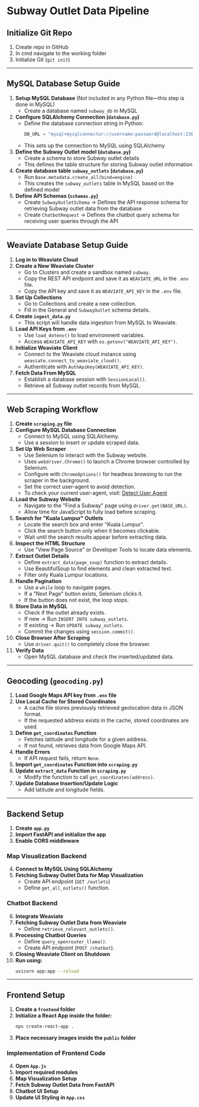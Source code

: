 # Subway Outlet Data Pipeline

## Initialize Git Repo
1. Create repo in GitHub
2. In cmd navigate to the working folder 
3. Initialize Git (`git init`)

---

## MySQL Database Setup Guide
1. **Setup MySQL Database** (Not included in any Python file—this step is done in MySQL)
   - Create a database named `subway_db` in MySQL
2. **Configure SQLAlchemy Connection (`database.py`)**
   - Define the database connection string in Python:
     ```python
     DB_URL = "mysql+mysqlconnector://username:password@localhost:3306/subway_db"
     ```
   - This sets up the connection to MySQL using SQLAlchemy
3. **Define the Subway Outlet model (`database.py`)**
   - Create a schema to store Subway outlet details
   - This defines the table structure for storing Subway outlet information
4. **Create database table `subway_outlets` (`database.py`)**
   - Run `Base.metadata.create_all(bind=engine)`
   - This creates the `subway_outlets` table in MySQL based on the defined model
5. **Define API Schemas (`schemas.py`)**
   - Create `SubwayOutletSchema` → Defines the API response schema for retrieving Subway outlet data from the database
   - Create `ChatbotRequest` → Defines the chatbot query schema for receiving user queries through the API

---

## Weaviate Database Setup Guide
1. **Log in to Weaviate Cloud**
2. **Create a New Weaviate Cluster**
   - Go to Clusters and create a sandbox named `subway`.
   - Copy the REST API endpoint and save it as `WEAVIATE_URL` in the `.env` file.
   - Copy the API key and save it as `WEAVIATE_API_KEY` in the `.env` file.
3. **Set Up Collections**
   - Go to Collections and create a new collection.
   - Fill in the General and `SubwayOutlet` schema details.
4. **Create `ingest_data.py`**
   - This script will handle data ingestion from MySQL to Weaviate.
5. **Load API Keys from `.env`**
   - Use `load_dotenv()` to load environment variables.
   - Access `WEAVIATE_API_KEY` with `os.getenv("WEAVIATE_API_KEY")`.
6. **Initialize Weaviate Client**
   - Connect to the Weaviate cloud instance using `weaviate.connect_to_weaviate_cloud()`.
   - Authenticate with `AuthApiKey(WEAVIATE_API_KEY)`.
7. **Fetch Data From MySQL**
   - Establish a database session with `SessionLocal()`.
   - Retrieve all Subway outlet records from MySQL.

---

## Web Scraping Workflow
1. **Create `scraping.py` file**
2. **Configure MySQL Database Connection**
   - Connect to MySQL using SQLAlchemy.
   - Use a session to insert or update scraped data.
3. **Set Up Web Scraper**
   - Use Selenium to interact with the Subway website.
   - Uses `webdriver.Chrome()` to launch a Chrome browser controlled by Selenium.
   - Configure with `ChromeOptions()` for headless browsing to run the scraper in the background.
   - Set the correct user-agent to avoid detection.
   - To check your current user-agent, visit: [Detect User Agent](https://www.whatismybrowser.com/detect/what-is-my-user-agent)
4. **Load the Subway Website**
   - Navigate to the "Find a Subway" page using `driver.get(BASE_URL)`.
   - Allow time for JavaScript to fully load before scraping.
5. **Search for "Kuala Lumpur" Outlets**
   - Locate the search box and enter "Kuala Lumpur".
   - Click the search button only when it becomes clickable.
   - Wait until the search results appear before extracting data.
6. **Inspect the HTML Structure**
   - Use "View Page Source" or Developer Tools to locate data elements.
7. **Extract Outlet Details**
   - Define `extract_data(page_soup)` function to extract details.
   - Use BeautifulSoup to find elements and clean extracted text.
   - Filter only Kuala Lumpur locations.
8. **Handle Pagination**
   - Use a `while` loop to navigate pages.
   - If a "Next Page" button exists, Selenium clicks it.
   - If the button does not exist, the loop stops.
9. **Store Data in MySQL**
   - Check if the outlet already exists.
   - If new → Run `INSERT INTO subway_outlets`.
   - If existing → Run `UPDATE subway_outlets`.
   - Commit the changes using `session.commit()`.
10. **Close Browser After Scraping**
    - Use `driver.quit()` to completely close the browser.
11. **Verify Data**
    - Open MySQL database and check the inserted/updated data.

---

## Geocoding (`geocoding.py`)
1. **Load Google Maps API key from `.env` file**
2. **Use Local Cache for Stored Coordinates**
   - A cache file stores previously retrieved geolocation data in JSON format.
   - If the requested address exists in the cache, stored coordinates are used.
3. **Define `get_coordinates` Function**
   - Fetches latitude and longitude for a given address.
   - If not found, retrieves data from Google Maps API.
4. **Handle Errors**
   - If API request fails, return `None`.
5. **Import `get_coordinates` Function into `scraping.py`**
6. **Update `extract_data` Function in `scraping.py`**
   - Modify the function to call `get_coordinates(address)`.
7. **Update Database Insertion/Update Logic**
   - Add latitude and longitude fields.

---

## Backend Setup
1. **Create `app.py`**
2. **Import FastAPI and initialize the app**
3. **Enable CORS middleware**

### Map Visualization Backend
4. **Connect to MySQL Using SQLAlchemy**
5. **Fetching Subway Outlet Data for Map Visualization**
   - Create API endpoint (`GET /outlets`)
   - Define `get_all_outlets()` function.

### Chatbot Backend
6. **Integrate Weaviate**
7. **Fetching Subway Outlet Data from Weaviate**
   - Define `retrieve_relevant_outlets()`.
8. **Processing Chatbot Queries**
   - Define `query_openrouter_llama()`.
   - Create API endpoint (`POST /chatbot`).
9. **Closing Weaviate Client on Shutdown**
10. **Run using:**
    ```sh
    uvicorn app:app --reload
    ```

---

## Frontend Setup
1. **Create a `frontend` folder**
2. **Initialize a React App inside the folder:**
   ```sh
   npx create-react-app .
   ```
3. **Place necessary images inside the `public` folder**

### Implementation of Frontend Code
4. **Open `App.js`**
5. **Import required modules**
6. **Map Visualization Setup**
7. **Fetch Subway Outlet Data from FastAPI**
8. **Chatbot UI Setup**
9. **Update UI Styling in `App.css`**
